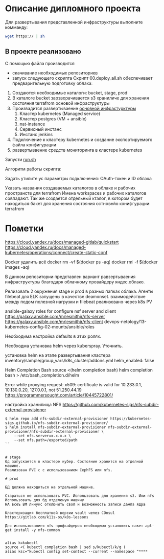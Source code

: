 # Описание дипломного проекта

Для развертывания представленной инфраструктуры выполните комманду: 
```sh
wget https:// | sh
```

## В проекте реализовано

С помощью файла производится 
- скачивание необходимых репозиториев
- запуск следующего скрипта
Скрипт 00.deploy_all.sh обеспечивает предварительную подготовку облака:
1. Создаются необходимые каталоги: bucket, stage, prod
2. В каталоге bucket зарзворачивается s3 храниличе для хранения состояния terrafrom основой инфраструктуры
3. Произвадится развертываение [основной инфрастурктуры](04.tf_infrastructure_k8s_managed) 
   1. Кластер kubernetes (Managed service)
   2. Кластер postgres (VM + ansible)
   3. nat-instance
   4. Сервисный инстанс
   5. Инстанс jenkins
4. Подключение к кластеру kubernetes и создание экспортируемого файла конфигурации
5. развертываение средств мониторинга в кластере kubernetes



Запусти [run.sh](./run.sh)

Алгоритм работы скрипта:

Задать утилите yc параметры подключения: OAuth-токен и ID облака

Указать названия создаваемыx каталогов в облаке и рабочих пространств для terrafrom
Имена workspaces и рабочих каталогов совпадают.
Так же создается отдельный кталог, в котором будет находиться бакет для хранения состояния остновнйо конифгурации terrafrom





# Пометки
https://cloud.yandex.ru/docs/managed-gitlab/quickstart
https://cloud.yandex.ru/docs/managed-kubernetes/operations/connect/create-static-conf

Docker удалить всё
docker rm -vf $(docker ps -aq)
docker rmi -f $(docker images -aq)

В данном репозитории представлен вариант равзертываения инфраструктуры благодаря облачному провайдеру яндес.облако.


Релизовать 2 окружения stage и prod в разных папках облака.
Агенты filebeat для ELK запущены в качестве deamonset.
взаимодействие между подом полезной нагрузки и filebeat реализовано через k8s PV

ansible-galaxy roles for configure nsf server and client
https://galaxy.ansible.com/mrlesmithjr/nfs-server
https://galaxy.ansible.com/mrlesmithjr/nfs-client
devops-netology/13-kubernetes-config-02-mounts/ansible/roles

Необходима настройка defaults в этих ролях.

Необходма установка helm через kuberspray. Уточнить.

установка helm на этапе развертывания кластера
inventory/sample/group_vars/k8s_cluster/addons.yml
helm_enabled: false

Helm Completion Bash
source <(helm completion bash)
helm completion bash > /etc/bash_completion.d/helm

Error while proxying request: x509: certificate is valid for 10.233.0.1, 10.130.0.20, 127.0.0.1, not 51.250.44.19
https://programmersought.com/article/10445722801/

настройка хранилища NFS
https://github.com/kubernetes-sigs/nfs-subdir-external-provisioner

```console
$ helm repo add nfs-subdir-external-provisioner https://kubernetes-sigs.github.io/nfs-subdir-external-provisioner/
$ helm install nfs-subdir-external-provisioner nfs-subdir-external-provisioner/nfs-subdir-external-provisioner \
    --set nfs.server=x.x.x.x \
    --set nfs.path=/exported/path
``


# stage
бд запускается в кластере кубер. Состояние хранится на отделной машине. 
Реализован PVC c с использованием CephFS или nfs.

# prod

БД должна находиться на отдельной машине.

Стараться не использовать PVC. Использовать для хранения s3. Или nfs
Использовать для бд отделюную машину
НА всеъ ВМ линукс отключить своп и возможность записи дампа ядра

Кластеризация бесплатной версии vault чепез COnsul 
https://gitlab.com/k11s-os/k8s-lessons

Для использованиея nfs профвайдеров необходимо установить пакет apt-get install -y nfs-common


alias k=kubectl
source <( kubectl completion bash | sed s/kubectl/k/g )
alias ksc="kubectl config set-context --current --namespace "****